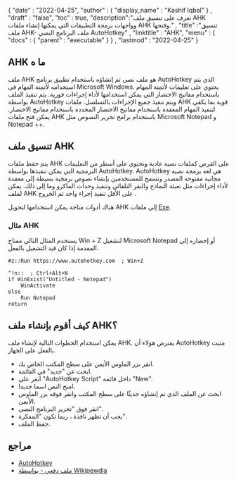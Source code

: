 {
  "date" : "2022-04-25",
  "author" : {
    "display_name" : "Kashif Iqbal"
} ,
  "draft" : "false",
  "toc" : true,
  "description":"تعرف على تنسيق ملف AHK وواجهات برمجة التطبيقات التي يمكنها إنشاء ملفات AHK وفتحها." ,
  "title" :"تنسيق ملف AHK- ملف البرنامج النصي AutoHotkey" ,
  "linktitle" : "AHK",
  "menu" : {
    "docs" : {
      "parent" : "executable"
}
} ,
  "lastmod" : "2022-04-25"
}

## AHK ما ه

ملف AHK هو ملف نصي تم إنشاؤه باستخدام تطبيق برنامج AutoHotkey الذي يتم استخدامه لأتمتة المهام في Microsoft Windows. يحتوي على تعليمات لأتمتة المهام باستخدام مفاتيح الاختصار التي يمكن استخدامها لأداء إجراءات فورية. يتم تنفيذ الملف بواسطة AutoHotkey ويتم تنفيذ جميع الإجراءات بالتسلسل. ملفات AHK قوية بما يكفي لتنفيذ المهام المعقدة باستخدام مفاتيح الاختصار المحددة باستخدام مفاتيح الاختصار. يمكن فتح ملفات AHK باستخدام برامج تحرير النصوص مثل Microsoft Notepad و Notepad ++.

## تنسيق ملف AHK

يتم حفظ ملفات AHK على القرص كملفات نصية عادية وتحتوي على أسطر من التعليمات البرمجية التي يمكن تنفيذها بواسطة AutoHotkey. AutoHotkey هي لغة برمجة نصية مجانية مفتوحة المصدر وتسمح للمستخدمين بإنشاء نصوص برمجية بسيطة إلى معقدة لأداء إجراءات مثل تعبئة النماذج والنقر التلقائي وتنفيذ وحدات الماكرو وما إلى ذلك. يمكن لملف AHK على الأقل تنفيذ إجراء واحد ثم الخروج .

هناك أدوات متاحة يمكن استخدامها لتحويل AHK إلى ملفات [Exe](/ar/executable/exe/).

### مثال AHK

يستخدم المثال التالي مفتاح Win + Z لتشغيل Microsoft Notepad أو إحضاره إلى المقدمة إذا كان قيد التشغيل بالفعل.

```
#z::Run https://www.autohotkey.com  ; Win+Z

^!n::  ; Ctrl+Alt+N
if WinExist("Untitled - Notepad")
    WinActivate
else
    Run Notepad
return
```

## كيف أقوم بإنشاء ملف AHK؟

يمكن استخدام الخطوات التالية لإنشاء ملف AHK. يفترض هؤلاء أن AutoHotkey مثبت بالفعل على الجهاز.

* انقر بزر الماوس الأيمن على سطح المكتب الخاص بك.
* ابحث عن "جديد" في القائمة.
* انقر على "AutoHotkey Script" داخل قائمة "New".
* امنح النص اسما جديدا.
* ابحث عن الملف الذي تم إنشاؤه حديثًا على سطح المكتب وانقر فوقه بزر الماوس الأيمن.
* انقر فوق "تحرير البرنامج النصي".
* يجب أن تظهر نافذة ، ربما تكون "المفكرة".
* حفظ الملف.

## مراجع

* [AutoHotkey](https://www.autohotkey.com/)
* [ملف دفعي - بواسطة Wikipewdia](https://en.wikipedia.org/wiki/Batch_file)

